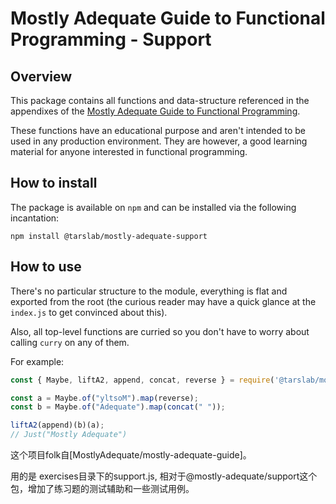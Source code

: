 # Mostly Adequate Guide to Functional Programming - Support

## Overview 

This package contains all functions and data-structure referenced in the
appendixes of the [Mostly Adequate Guide to Functional Programming](https://github.com/MostlyAdequate/mostly-adequate-guide).

These functions have an educational purpose and aren't intended to be used in
any production environment. They are however, a good learning material for anyone
interested in functional programming.

## How to install

The package is available on `npm` and can be installed via the following incantation:

```
npm install @tarslab/mostly-adequate-support
```

## How to use

There's no particular structure to the module, everything is flat and exported
from the root (the curious reader may have a quick glance at the `index.js` to
get convinced about this). 

Also, all top-level functions are curried so you don't have to worry about calling
`curry` on any of them.

For example:

```js
const { Maybe, liftA2, append, concat, reverse } = require('@tarslab/mostly-adequate-support');

const a = Maybe.of("yltsoM").map(reverse);
const b = Maybe.of("Adequate").map(concat(" "));

liftA2(append)(b)(a);
// Just("Mostly Adequate")
```


这个项目folk自[MostlyAdequate/mostly-adequate-guide]。

用的是 exercises目录下的support.js, 相对于@mostly-adequate/support这个包，增加了练习题的测试辅助和一些测试用例。
